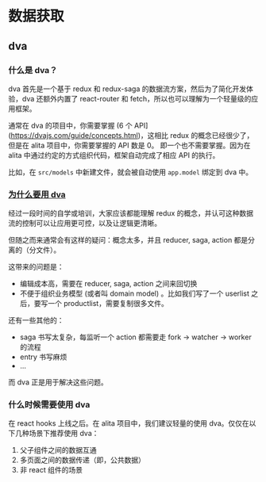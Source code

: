 # 数据获取

## dva

### 什么是 dva？

dva 首先是一个基于 redux 和 redux-saga 的数据流方案，然后为了简化开发体验，dva 还额外内置了 react-router 和 fetch，所以也可以理解为一个轻量级的应用框架。

通常在 dva 的项目中，你需要掌握 (6 个 API](https://dvajs.com/guide/concepts.html)，这相比 redux 的概念已经很少了，但是在 alita 项目中，你需要掌握的 API 数是 0。
即一个也不需要掌握。因为在 alita 中通过约定的方式组织代码，框架自动完成了相应 API 的执行。

比如，在 `src/models` 中新建文件，就会被自动使用 `app.model` 绑定到 dva 中。

### [为什么要用 dva](https://github.com/dvajs/dva/issues/1)

经过一段时间的自学或培训，大家应该都能理解 redux 的概念，并认可这种数据流的控制可以让应用更可控，以及让逻辑更清晰。

但随之而来通常会有这样的疑问：概念太多，并且 reducer, saga, action 都是分离的（分文件）。

这带来的问题是：

- 编辑成本高，需要在 reducer, saga, action 之间来回切换
- 不便于组织业务模型 (或者叫 domain model) 。比如我们写了一个 userlist 之后，要写一个 productlist，需要复制很多文件。

还有一些其他的：

- saga 书写太复杂，每监听一个 action 都需要走 fork -> watcher -> worker 的流程
- entry 书写麻烦
- ...

而 dva 正是用于解决这些问题。

### 什么时候需要使用 dva

在 react hooks 上线之后。在 alita 项目中，我们建议轻量的使用 dva。仅仅在以下几种场景下推荐使用 dva：

1. 父子组件之间的数据互通
2. 多页面之间的数据传递（即，公共数据）
3. 非 react 组件的场景
